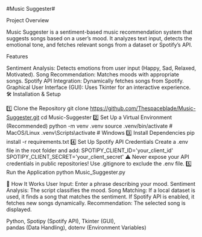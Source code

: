 
#Music Suggester#

Project Overview

Music Suggester is a sentiment-based music recommendation system that suggests songs based on a user’s mood. It analyzes text input, detects the emotional tone, and fetches relevant songs from a dataset or Spotify’s API.

Features

Sentiment Analysis: Detects emotions from user input (Happy, Sad, Relaxed, Motivated).
Song Recommendation: Matches moods with appropriate songs.
Spotify API Integration: Dynamically fetches songs from Spotify.
Graphical User Interface (GUI): Uses Tkinter for an interactive experience.
🛠️ Installation & Setup

1️⃣ Clone the Repository
 git clone https://github.com/Thespaceblade/Music-Suggester.git
 cd Music-Suggester
2️⃣ Set Up a Virtual Environment (Recommended)
python -m venv .venv
source .venv/bin/activate  # MacOS/Linux
.venv\Scripts\activate    # Windows
3️⃣ Install Dependencies
pip install -r requirements.txt
4️⃣ Set Up Spotify API Credentials
Create a .env file in the root folder and add:
SPOTIPY_CLIENT_ID='your_client_id'
SPOTIPY_CLIENT_SECRET='your_client_secret'
⚠️ Never expose your API credentials in public repositories! Use .gitignore to exclude the .env file.
5️⃣ Run the Application
python Music_Suggester.py

🎨 How It Works
User Input: Enter a phrase describing your mood.
Sentiment Analysis: The script classifies the mood.
Song Matching:
If a local dataset is used, it finds a song that matches the sentiment.
If Spotify API is enabled, it fetches new songs dynamically.
Recommendation: The selected song is displayed.


Python, 
Spotipy (Spotify API), 
Tkinter (GUI),  
pandas (Data Handling), 
dotenv (Environment Variables)


